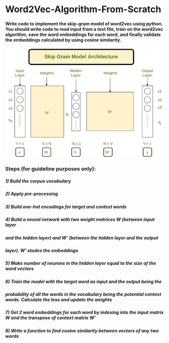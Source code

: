 # Word2Vec-Algorithm-From-Scratch

#### Write code to implement the skip-gram model of word2vec using python. You should write code to read input from a text file, train on the word2vec algorithm, save the word embeddings for each word, and finally validate the embeddings calculated by using cosine similarity.

<img src="skipgram.jpg" alt="Skip Gram" title="Skip Gram Architecture">

### Steps (for guideline purposes only):

##### 1) Build the corpus vocabulary
##### 2) Apply pre-processing
##### 3) Build one-hot encodings for target and context words
##### 4) Build a neural network with two weight matrices W (between input layer
##### and the hidden layer) and W' (between the hidden layer and the output
##### layer). W' stodes the embeddings
##### 5) Make number of neurons in the hidden layer equal to the size of the word vectors
##### 6) Train the model with the target word as input and the output being the
##### probability of all the words in the vocabulary being the potential context words. Calculate the loss and update the weights
##### 7) Get 2 word embeddings for each word by indexing into the input matrix W and the transpose of context matrix W'
##### 8) Write a function to find cosine similarity between vectors of any two words
